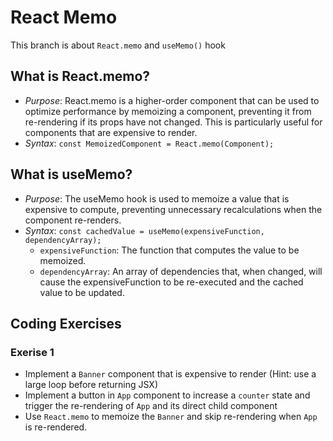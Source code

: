 # React Memo

This branch is about `React.memo` and `useMemo()` hook

## What is React.memo?

-   _Purpose_: React.memo is a higher-order component that can be used to optimize performance by memoizing a component, preventing it from re-rendering if its props have not changed. This is particularly useful for components that are expensive to render.
-   _Syntax_:
    `const MemoizedComponent = React.memo(Component);`

## What is useMemo?

-   _Purpose_: The useMemo hook is used to memoize a value that is expensive to compute, preventing unnecessary recalculations when the component re-renders.
-   _Syntax_:
    `const cachedValue = useMemo(expensiveFunction, dependencyArray);`
    -   `expensiveFunction`: The function that computes the value to be memoized.
    -   `dependencyArray`: An array of dependencies that, when changed, will cause the expensiveFunction to be re-executed and the cached value to be updated.

## Coding Exercises

### Exerise 1

-   Implement a `Banner` component that is expensive to render (Hint: use a large loop before returning JSX)
-   Implement a button in `App` component to increase a `counter` state and trigger the re-rendering of `App` and its direct child component
-   Use `React.memo` to memoize the `Banner` and skip re-rendering when `App` is re-rendered.
